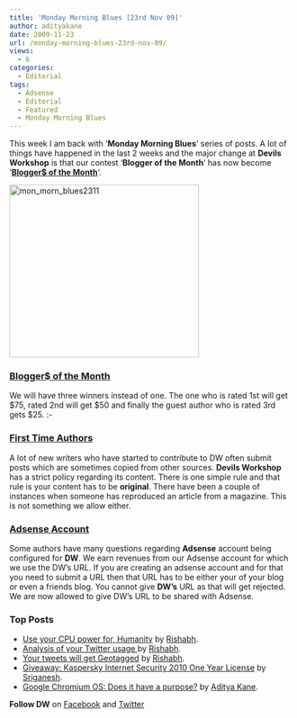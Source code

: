 ```yaml
---
title: 'Monday Morning Blues [23rd Nov 09]'
author: adityakane
date: 2009-11-23
url: /monday-morning-blues-23rd-nov-09/
views:
  - 6
categories:
  - Editorial
tags:
  - Adsense
  - Editorial
  - Featured
  - Monday Morning Blues
---
```

This week I am back with &#8216;**Monday Morning Blues**&#8216; series of posts. A lot of things have happened in the last 2 weeks and the major change at **Devils Workshop** is that our contest &#8216;**Blogger of the Month**&#8216; has now become &#8216;**[Blogger$ of the Month][1]**&#8216;.

<img class="alignnone size-full wp-image-17125" src="http://cdn.devilsworkshop.org/files/2009/11/mon_morn_blues2311.png" alt="mon_morn_blues2311" width="337" height="307" />

### [Blogger$ of the Month][1]

We will have three winners instead of one. The one who is rated 1st will get $75, rated 2nd will get $50 and finally the guest author who is rated 3rd gets $25. <img src="http://devilsworkshop.org/wp-includes/images/smilies/simple-smile.png" alt=":-)" class="wp-smiley" style="height: 1em; max-height: 1em;" />

### [First Time Authors][2]

A lot of new writers who have started to contribute to DW often submit posts which are sometimes copied from other sources. **Devils Workshop** has a strict policy regarding its content. There is one simple rule and that rule is your content has to be **original**. There have been a couple of instances when someone has reproduced an article from a magazine. This is not something we allow either.

### [Adsense Account][2]

Some authors have many questions regarding **Adsense** account being configured for **DW**. We earn revenues from our Adsense account for which we use the DW&#8217;s URL. If you are creating an adsense account and for that you need to submit a URL then that URL has to be either your of your blog or even a friends blog. You cannot give **DW&#8217;s** URL as that will get rejected. We are now allowed to give DW&#8217;s URL to be shared with Adsense.

### Top Posts

  * [Use your CPU power for, Humanity][3] by [Rishabh][4].
  * [Analysis of your Twitter usage ][5]by [Rishabh][4].
  * [Your tweets will get Geotagged][6] by [Rishabh][4].
  * [Giveaway: Kaspersky Internet Security 2010 One Year License][7] by [Sriganesh][8].
  * [Google Chromium OS: Does it have a purpose?][9] by [Aditya Kane][10].

**Follow DW** on <a href="http://www.facebook.com/pages/Devils-Workshop/88186042363" onclick="_gaq.push(['_trackEvent', 'outbound-article', 'http://www.facebook.com/pages/Devils-Workshop/88186042363', 'Facebook']);" >Facebook</a> and <a href="http://twitter.com/devils_workshop" onclick="_gaq.push(['_trackEvent', 'outbound-article', 'http://twitter.com/devils_workshop', 'Twitter']);" >Twitter</a>

 [1]: http://devilsworkshop.org/now-win-150-for-blogger-of-the-month-award/
 [2]: http://devilsworkshop.org/join-dw/
 [3]: http://devilsworkshop.org/use-your-cpu-power-for-humanity/
 [4]: http://devilsworkshop.org/author/rishabhagarwal/
 [5]: http://devilsworkshop.org/analyses-of-your-twitter-usage/
 [6]: http://devilsworkshop.org/your-tweets-will-get-geotagged/
 [7]: http://devilsworkshop.org/giveaway-kaspersky-anti-virus-2010-one-year-license/
 [8]: http://devilsworkshop.org/author/sriganesh/
 [9]: http://devilsworkshop.org/google-chromium-os-does-it-have-a-purpose/
 [10]: http://devilsworkshop.org/author/adityakane/
